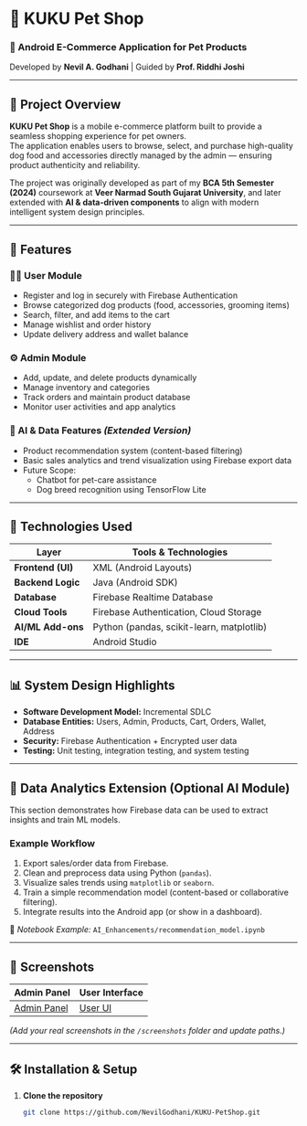 # 🐶 KUKU Pet Shop

### 📱 Android E-Commerce Application for Pet Products  
Developed by **Nevil A. Godhani** | Guided by **Prof. Riddhi Joshi**

---

## 🧩 Project Overview

**KUKU Pet Shop** is a mobile e-commerce platform built to provide a seamless shopping experience for pet owners.  
The application enables users to browse, select, and purchase high-quality dog food and accessories directly managed by the admin — ensuring product authenticity and reliability.

The project was originally developed as part of my **BCA 5th Semester (2024)** coursework at **Veer Narmad South Gujarat University**, and later extended with **AI & data-driven components** to align with modern intelligent system design principles.

---

## 🚀 Features

### 🧑‍💻 User Module
- Register and log in securely with Firebase Authentication  
- Browse categorized dog products (food, accessories, grooming items)  
- Search, filter, and add items to the cart  
- Manage wishlist and order history  
- Update delivery address and wallet balance  

### ⚙️ Admin Module
- Add, update, and delete products dynamically  
- Manage inventory and categories  
- Track orders and maintain product database  
- Monitor user activities and app analytics  

### 🤖 AI & Data Features *(Extended Version)*
- Product recommendation system (content-based filtering)  
- Basic sales analytics and trend visualization using Firebase export data  
- Future Scope:
  - Chatbot for pet-care assistance  
  - Dog breed recognition using TensorFlow Lite  

---

## 🧠 Technologies Used

| Layer | Tools & Technologies |
|-------|----------------------|
| **Frontend (UI)** | XML (Android Layouts) |
| **Backend Logic** | Java (Android SDK) |
| **Database** | Firebase Realtime Database |
| **Cloud Tools** | Firebase Authentication, Cloud Storage |
| **AI/ML Add-ons** | Python (pandas, scikit-learn, matplotlib) |
| **IDE** | Android Studio |

---

## 📊 System Design Highlights

- **Software Development Model:** Incremental SDLC  
- **Database Entities:** Users, Admin, Products, Cart, Orders, Wallet, Address  
- **Security:** Firebase Authentication + Encrypted user data  
- **Testing:** Unit testing, integration testing, and system testing  

---

## 🧮 Data Analytics Extension (Optional AI Module)

This section demonstrates how Firebase data can be used to extract insights and train ML models.

### Example Workflow
1. Export sales/order data from Firebase.
2. Clean and preprocess data using Python (`pandas`).
3. Visualize sales trends using `matplotlib` or `seaborn`.
4. Train a simple recommendation model (content-based or collaborative filtering).
5. Integrate results into the Android app (or show in a dashboard).

🧾 *Notebook Example:* `AI_Enhancements/recommendation_model.ipynb`

---

## 📱 Screenshots

| Admin Panel | User Interface |
|--------------|----------------|
| [Admin Panel](screenshots/admin_panel.png) | [User UI](screenshots/user_ui.png) |

*(Add your real screenshots in the `/screenshots` folder and update paths.)*

---

## 🛠 Installation & Setup

1. **Clone the repository**
   ```bash
   git clone https://github.com/NevilGodhani/KUKU-PetShop.git
